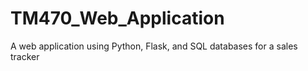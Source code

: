 # TM470_Web_Application
A web application using Python, Flask, and SQL databases for a sales tracker
